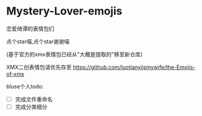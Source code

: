 # Mystery-Lover-emojis
恋爱绮谭的表情包们

点个star喵,点个star谢谢喵

(基于官方的xmx表情包已经从"大概是提取的"移至新仓库)

XMX二创表情包请优先存至 https://github.com/luotianyiismywife/the-Emojis-of-xmx

bluse个人todo:
 - [ ] 完成文件重命名
 - [ ] 完成分类细分